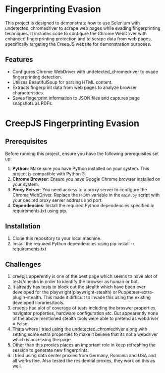 # Fingerprinting Evasion
This project is designed to demonstrate how to use Selenium with undetected_chromedriver to scrape web pages while evading fingerprinting techniques. It includes code to configure the Chrome WebDriver with enhanced fingerprinting protection and to scrape data from web pages, specifically targeting the CreepJS website for demonstration purposes.

## Features
- Configures Chrome WebDriver with undetected_chromedriver to evade fingerprinting detection.
- Utilizes BeautifulSoup for parsing HTML content.
- Extracts fingerprint data from web pages to analyze browser characteristics.
- Saves fingerprint information to JSON files and captures page snapshots as PDFs.

# CreepJS Fingerprinting Evasion

## Prerequisites
Before running this project, ensure you have the following prerequisites set up:

1. **Python**: Make sure you have Python installed on your system. This project is compatible with Python 3.
2. **Chrome Browser**: Ensure you have Google Chrome browser installed on your system.
3. **Proxy Server**: You need access to a proxy server to configure the Chrome WebDriver. Replace the `PROXY` variable in the `main.py` script with your desired proxy server address and port.
4. **Dependencies**: Install the required Python dependencies specified in requirements.txt using pip.

## Installation
1. Clone this repository to your local machine.
2. Install the required Python dependencies using pip install -r requirements.txt

## Challenges
1. creepjs apperently is one of the best page which seems to have alot of tests/checks in order to identify the browser as human or bot.
2. It already has tests to block out the stealth which have been ever developed for the playwright(playwright-stealth) or Puppeteer-extra-plugin-stealth. This made it difficult to invade this using the existing developed libraries/tools.
3. creepjs had alot of coverage of tests including the broswer properties, navigator properties, hardware configuration etc. But appearently none of the above mentioned stealth tools were able to pretend as webdriver = False.
4. Thats where I tried using the undetected_chromedriver along with setting some extra properties to make it believe that its not a webdriver which is accessing the page.
5. Other than this proxies places an important role in keep refreshing the session to generate new fingerprints.
6. I tried using data center proxies from Germany, Romania and USA and all works fine. Also tested the residential proxies, they work on this as well.


